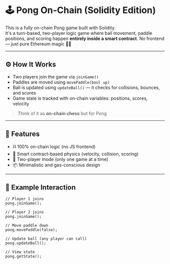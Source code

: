 # 🕹️ Pong On-Chain (Solidity Edition)    
   
This is a fully on-chain Pong game built with Solidity.    
It's a turn-based, two-player logic game where ball movement, paddle positions, and scoring happen **entirely inside a smart contract**. No frontend — just pure Ethereum magic 🧙‍♂️   
   
---   
   
## ⚙️ How It Works   
   
- Two players join the game via `joinGame()`  
- Paddles are moved using `movePaddle(bool up)`    
- Ball is updated using `updateBall()` — it checks for collisions, bounces, and scores
- Game state is tracked with on-chain variables: positions, scores, velocity      
  
> Think of it as **on-chain chess** but for Pong     
      
---     
      
## 🚀 Features     
  
- ⛓️ 100% on-chain logic (no JS frontend)         
- 🧠 Smart contract-based physics (velocity, collision, scoring)     
- 👥 Two-player mode (only one game at a time)     
- 📦 Minimalistic and gas-conscious design    
    
---
      
## 🧪 Example Interaction

```solidity  
// Player 1 joins
pong.joinGame();  

// Player 2 joins  
pong.joinGame();

// Move paddle down
pong.movePaddle(false);   

// Update ball (any player can call)
pong.updateBall();

// View state
pong.getState();   
